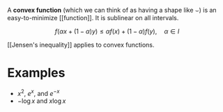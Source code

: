 A **convex function** (which we can think of as having a shape like $\smile$) is an easy-to-minimize [[function]]. It is sublinear on all intervals.

$$
f\big(\alpha x + (1-\alpha)y \big)\leq \alpha f(x) + (1-\alpha)f(y), \quad \alpha \in I
$$

[[Jensen's inequality]] applies to convex functions.

# Examples

* $x^2$, $e^{x}$, and $e^{-x}$
* $-\log x$ and $x \log x$
